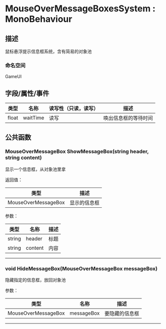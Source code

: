 # MouseOverMessageBoxesSystem : MonoBehaviour

## 描述

鼠标悬浮提示信息框系统，含有简易的对象池

### 命名空间

GameUI

## 字段/属性/事件

| 类型  | 名称     | 读写性（只读，读写） | 描述                 |
| ----- | -------- | -------------------- | -------------------- |
| float | waitTime | 读写                 | 唤出信息框的等待时间 |


## 公共函数

### MouseOverMessageBox ShowMessageBox(string header, string content)

显示一个信息框，从对象池里拿

返回值：

| 类型                | 描述         |
| ------------------- | ------------ |
| MouseOverMessageBox | 显示的信息框 |

参数：

| 类型   | 名称    | 描述 |
| ------ | ------- | ---- |
| string | header  | 标题 |
| string | content | 内容 |

------
### void HideMessageBox(MouseOverMessageBox messageBox)

隐藏指定的信息框，放回对象池

参数：

| 类型                | 名称       | 描述           |
| ------------------- | ---------- | -------------- |
| MouseOverMessageBox | messageBox | 要隐藏的信息框 |

------
